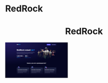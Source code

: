 # RedRock
<h1 align="center">RedRock</h1>
<img src="https://github.com/sergeybespyatov/RedRock/blob/main/screenshot.jpg" width="200">

